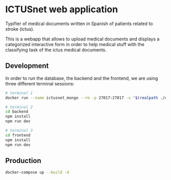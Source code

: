 # ICTUSnet web application

Typifier of medical documents written in Spanish of patients related to stroke (ictus).

This is a webapp that allows to upload medical documents and displays a categorized interactive form in order to help medical stuff with the classifying task of the ictus medical documents.

## Development

In order to run the database, the backend and the frontend, we are using three different terminal sessions:

```bash
# terminal 1
docker run --name ictusnet_mongo --rm -p 27017:27017 -v "$(realpath ./database/mongodb)":/data/db mongo

# terminal 2
cd backend
npm install
npm run dev

# terminal 3
cd frontend
npm install
npm run dev
```

## Production

```bash
docker-compose up --build -d
```
